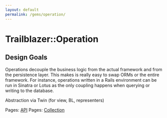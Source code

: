 ```yaml
---
layout: default
permalink: /gems/operation/
---
```


# Trailblazer::Operation

## Design Goals

Operations decouple the business logic from the actual framework and from the persistence layer. This makes is really easy to swap ORMs or the entire framework. For instance, operations written in a Rails environment can be run in Sinatra or Lotus as the only coupling happens when querying or writing to the database.

Abstraction via Twin (for view, BL, representers)

Pages: [API](api.html)
Pages: [Collection](collection.html)